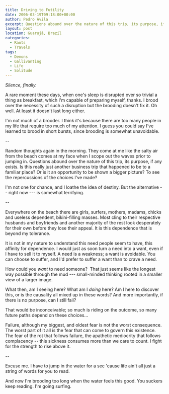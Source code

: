 ```yaml
---
title: Driving to Futility
date: 2006-03-19T09:18:00+00:00
author: Pedro Ávila
excerpt: Questions abound over the nature of this trip, its purpose, if any exists. Is this really just another business trip that happened to be to a familiar place?
layout: post
location: Guarujá, Brazil
categories:
  - Rants
  - Travels
tags:
  - Demons
  - Gallivanting
  - Life
  - Solitude
---
```

_Silence, finally._

A rare moment these days, when one's sleep is disrupted over so trivial a thing as breakfast, which I'm capable of preparing myself, thanks. I brood over the necessity of such a disruption but the brooding doesn't fix it. Oh well. At least it doesn't last long either.

I'm not much of a brooder. I think it's because there are too many people in my life that require too much of my attention. I guess you could say I've learned to brood in short bursts, since brooding is somewhat unavoidable.

--

Random thoughts again in the morning. They come at me like the salty air from the beach comes at my face when I scope out the waves prior to jumping in. Questions abound over the nature of this trip, its purpose, if any exists. Is this really just another business trip that happened to be to a familiar place? Or is it an opportunity to be shown a bigger picture? To see the repercussions of the choices I've made?

I'm not one for chance, and I loathe the idea of destiny. But the alternative -- right now --- is somewhat terrifying.

--

Everywhere on the beach there are girls, surfers, mothers, madams, chicks and useless dependent, bikini-filling masses. Most cling to their respective husbands and boyfriends and another majority of the rest look desperately for their own before they lose their appeal. It is this dependence that is beyond my tolerance.

It is not in my nature to understand this need people seem to have, this affinity for dependence. I would just as soon turn a need into a want, even if I have to sell it to myself. A need is a weakness; a want is avoidable. You can choose to suffer, and I'd prefer to suffer a want than to crave a need.

How could you _want_ to need someone?  That just seems like the longest way possible through the mud --- small-minded thinking rooted in a smaller view of a larger image.

What then, am I seeing here? What am I _doing_ here? Am I here to discover this, or is the causality all mixed up in these words? And more importantly, if there is no purpose, can I still fail?

That would be inconceivable; so much is riding on the outcome, so many future paths depend on these choices...

Failure, although my biggest, and oldest fear is not the worst consequence. The worst part of it all is the fear that can come to govern this existence. The fear of the rot that follows failure, the apathetic mediocrity that follows complacency -- this sickness consumes more than we care to count. I fight for the strength to rise above it.

--

Excuse me. I have to jump in the water for a sec 'cause life ain't all just a string of words for you to read.

And now I'm brooding too long when the water feels this good. You suckers keep reading. I'm going surfing.